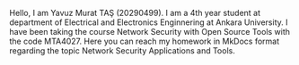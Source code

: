 Hello,
I am Yavuz Murat TAŞ (20290499). I am a 4th year student at department of Electrical and Electronics Enginnering at Ankara University. I have been taking the course Network Security with Open Source Tools with the code MTA4027. Here you can reach my homework in MkDocs format regarding the topic Network Security Applications and Tools.